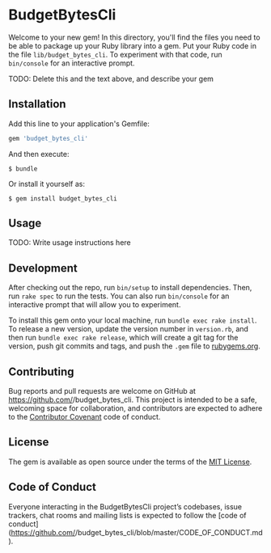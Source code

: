 # BudgetBytesCli

Welcome to your new gem! In this directory, you'll find the files you need to be able to package up your Ruby library into a gem. Put your Ruby code in the file `lib/budget_bytes_cli`. To experiment with that code, run `bin/console` for an interactive prompt.

TODO: Delete this and the text above, and describe your gem

## Installation

Add this line to your application's Gemfile:

```ruby
gem 'budget_bytes_cli'
```

And then execute:

    $ bundle

Or install it yourself as:

    $ gem install budget_bytes_cli

## Usage

TODO: Write usage instructions here

## Development

After checking out the repo, run `bin/setup` to install dependencies. Then, run `rake spec` to run the tests. You can also run `bin/console` for an interactive prompt that will allow you to experiment.

To install this gem onto your local machine, run `bundle exec rake install`. To release a new version, update the version number in `version.rb`, and then run `bundle exec rake release`, which will create a git tag for the version, push git commits and tags, and push the `.gem` file to [rubygems.org](https://rubygems.org).

## Contributing

Bug reports and pull requests are welcome on GitHub at https://github.com/<github username>/budget_bytes_cli. This project is intended to be a safe, welcoming space for collaboration, and contributors are expected to adhere to the [Contributor Covenant](http://contributor-covenant.org) code of conduct.

## License

The gem is available as open source under the terms of the [MIT License](http://opensource.org/licenses/MIT).

## Code of Conduct

Everyone interacting in the BudgetBytesCli project’s codebases, issue trackers, chat rooms and mailing lists is expected to follow the [code of conduct](https://github.com/<github username>/budget_bytes_cli/blob/master/CODE_OF_CONDUCT.md).
